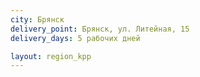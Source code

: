```yaml
---
city: Брянск
delivery_point: Брянск, ул. Литейная, 15
delivery_days: 5 рабочих дней

layout: region_kpp
---
```

